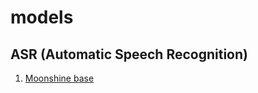 # models

## ASR (Automatic Speech Recognition)
1. [Moonshine base](https://huggingface.co/UsefulSensors/moonshine-base)
